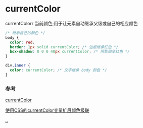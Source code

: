 # currentColor

currentColorr 当前颜色;用于让元素自动继承父级或自己的相应颜色

``` css
/* 继承自己的颜色 */
body {
  color: red;
  border: 1px solid currentColor; /* 边框继承红色 */
  box-shadow: 0 0 0 40px currentColor; /* 阴影继承红色 */
}

div.inner {
  color: currentColor; /* 文字继承 body 颜色 */
}
```



### 参考

[currentColor](http://www.zhangxinxu.com/wordpress/2014/10/currentcolor-css3-powerful-css-keyword/)

[使用CSS的currentColor变量扩展颜色级联](http://www.w3cplus.com/css3/extending-the-color-cascade-with-the-css-currentcolor-variable.html)

[..](http://simurai.com/blog/2014/05/04/cssconf/)


